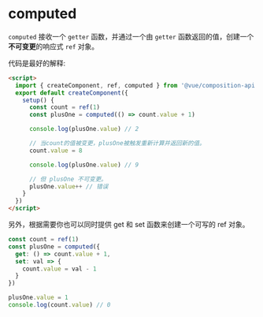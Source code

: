 # computed

`computed` 接收一个 `getter` 函数，并通过一个由 `getter` 函数返回的值，创建一个**不可变更**的响应式 `ref` 对象。

代码是最好的解释:

```html
<script>
  import { createComponent, ref, computed } from '@vue/composition-api'
  export default createComponent({
    setup() {
      const count = ref(1)
      const plusOne = computed(() => count.value + 1)

      console.log(plusOne.value) // 2

      // 当count的值被变更，plusOne被触发重新计算并返回新的值。
      count.value = 8

      console.log(plusOne.value) // 9

      // 但 plusOne 不可变更。
      plusOne.value++ // 错误
    }
  })
</script>
```

另外，根据需要你也可以同时提供 get 和 set 函数来创建一个可写的 ref 对象。

```js
const count = ref(1)
const plusOne = computed({
  get: () => count.value + 1,
  set: val => {
    count.value = val - 1
  }
})

plusOne.value = 1
console.log(count.value) // 0
```
